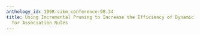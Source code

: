 ```yaml
---
anthology_id: 1998.cikm_conference-98.34
title: Using Incremental Pruning to Increase the Efficiency of Dynamic Itemset Counting
  for Association Rules
---
```

